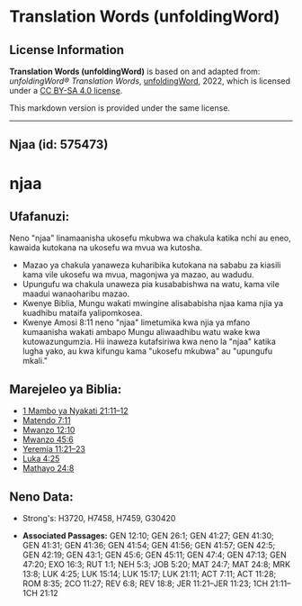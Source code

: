 # Translation Words (unfoldingWord)

## License Information

**Translation Words (unfoldingWord)** is based on and adapted from: _unfoldingWord® Translation Words_, [unfoldingWord](https://unfoldingword.org/utw), 2022, which is licensed under a [CC BY-SA 4.0 license](https://creativecommons.org/licenses/by-sa/4.0/legalcode.en).

This markdown version is provided under the same license.



--------------------------------

## Njaa (id: 575473)

njaa
====

Ufafanuzi:
----------

Neno "njaa" linamaanisha ukosefu mkubwa wa chakula katika nchi au eneo, kawaida kutokana na ukosefu wa mvua wa kutosha.

* Mazao ya chakula yanaweza kuharibika kutokana na sababu za kiasili kama vile ukosefu wa mvua, magonjwa ya mazao, au wadudu.
* Upungufu wa chakula unaweza pia kusababishwa na watu, kama vile maadui wanaoharibu mazao.
* Kwenye Biblia, Mungu wakati mwingine alisababisha njaa kama njia ya kuadhibu mataifa yalipomkosea.
* Kwenye Amosi 8:11 neno "njaa" limetumika kwa njia ya mfano kumaanisha wakati ambapo Mungu aliwaadhibu watu wake kwa kutowazungumzia. Hii inaweza kutafsiriwa kwa neno la "njaa" katika lugha yako, au kwa kifungu kama "ukosefu mkubwa" au "upungufu mkali."

Marejeleo ya Biblia:
--------------------

* [1 Mambo ya Nyakati 21:11–12](https://ref.ly/1Chr21:11-1Chr21:12)
* [Matendo 7:11](https://ref.ly/Acts7:11)
* [Mwanzo 12:10](https://ref.ly/Gen12:10)
* [Mwanzo 45:6](https://ref.ly/Gen45:6)
* [Yeremia 11:21–23](https://ref.ly/Jer11:21-Jer11:23)
* [Luka 4:25](https://ref.ly/Luke4:25)
* [Mathayo 24:8](https://ref.ly/Matt24:8)

Neno Data:
----------

* Strong's: H3720, H7458, H7459, G30420

* **Associated Passages:** GEN 12:10; GEN 26:1; GEN 41:27; GEN 41:30; GEN 41:31; GEN 41:36; GEN 41:54; GEN 41:56; GEN 41:57; GEN 42:5; GEN 42:19; GEN 43:1; GEN 45:6; GEN 45:11; GEN 47:4; GEN 47:13; GEN 47:20; EXO 16:3; RUT 1:1; NEH 5:3; JOB 5:20; MAT 24:7; MAT 24:8; MRK 13:8; LUK 4:25; LUK 15:14; LUK 15:17; LUK 21:11; ACT 7:11; ACT 11:28; ROM 8:35; 2CO 11:27; REV 6:8; REV 18:8; JER 11:21–JER 11:23; 1CH 21:11–1CH 21:12


